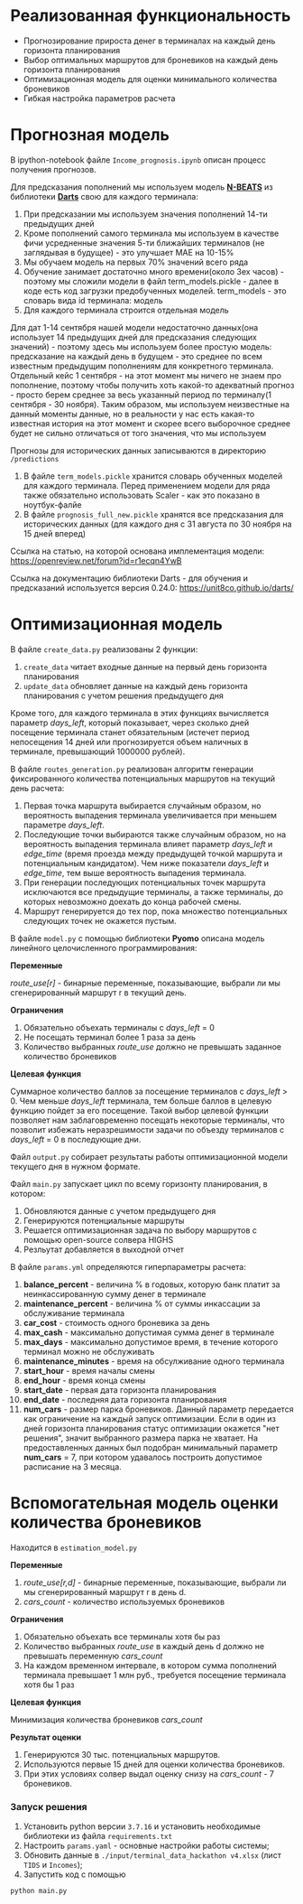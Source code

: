 
# Реализованная функциональность
<ul>
    <li> Прогнозирование прироста денег в терминалах на каждый день горизонта планирования</li>
    <li> Выбор оптимальных маршрутов для броневиков на каждый день горизонта планирования </li>
    <li> Оптимизационная модель для оценки минимального количества броневиков</li>
    <li> Гибкая настройка параметров расчета </li>
</ul> 

# Прогнозная модель

В ipython-notebook файле ``Income_prognosis.ipynb`` описан процесс получения прогнозов.

Для предсказания пополнений мы используем модель [**N-BEATS**](https://unit8co.github.io/darts/generated_api/darts.models.forecasting.nbeats.html?highlight=nbeats#darts.models.forecasting.nbeats.NBEATSModel) из библиотеки [**Darts**](https://unit8co.github.io/darts/) свою для каждого терминала:
1. При предсказании мы используем значения пополнений 14-ти предыдущих дней
2. Кроме пополнений самого терминала мы используем в качестве фичи усредненные значения 5-ти ближайших терминалов (не заглядывая в будущее) - это улучшает MAE на 10-15%
3. Мы обучаем модель на первых 70% значений всего ряда
4. Обучение занимает достаточно много времени(около 3ех часов) - поэтому мы сложили модели в файл term_models.pickle - далее в коде есть код загрузки предобученных моделей. term_models - это словарь вида id терминала: модель
5. Для каждого терминала строится отдельная модель

Для дат 1-14 сентября нашей модели недостаточно данных(она использует 14 предыдущих дней для предсказания следующих значений) - поэтому здесь мы используем более простую модель: предсказание на каждый день в будущем - это среднее по всем известным предыдущим пополнениям для конкретного терминала. Отдельный кейс 1 сентября - на этот момент мы ничего не знаем про пополнение, поэтому чтобы получить хоть какой-то адекватный прогноз - просто берем среднее за весь указанный период по терминалу(1 сентября - 30 ноября). Таким образом, мы используем неизвестные на данный моменты данные, но в реальности у нас есть какая-то известная история на этот момент и скорее всего выборочное среднее будет не сильно отличаться от того значения, что мы используем

Прогнозы для исторических данных записываются в директорию ``/predictions``

1. В файле ``term_models.pickle`` хранится словарь обученных моделей для каждого терминала. Перед применением модели для ряда также обязательно использовать Scaler - как это показано в ноутбук-фалйе
2. В файле ``prognosis_full_new.pickle`` хранятся все предсказания для исторических данных (для каждого дня с 31 августа по 30 ноября на 15 дней вперед)

Ссылка на статью, на которой основана имплементация модели: https://openreview.net/forum?id=r1ecqn4YwB

Ссылка на документацию библиотеки Darts - для обучения и предсказаний используется версия 0.24.0: https://unit8co.github.io/darts/

# Оптимизационная модель

В файле ``create_data.py`` реализованы 2 функции:  

1. ``create_data`` читает входные данные на первый день горизонта планирования  
2. ``update_data`` обновляет данные на каждый день горизонта планирования с учетом решения предыдущего дня
  
Кроме того, для каждого терминала в этих функциях вычисляется параметр *days_left*, который показывает, через сколько дней посещение терминала станет обязательным (истечет период непосещения 14 дней или прогнозируется объем наличных в терминале, превышающий 1000000 рублей). 

В файле ``routes_generation.py`` реализован алгоритм генерации фиксированного количества потенциальных маршрутов на текущий день расчета:

1. Первая точка маршрута выбирается случайным образом, но вероятность выпадения терминала увеличивается при меньшем параметре *days_left*.
2. Последующие точки выбираются также случайным образом, но на вероятность выпадения терминала влияет параметр *days_left* и *edge_time* (время проезда между предыдущей точкой маршрута и потенциальным кандидатом). Чем ниже показатели *days_left* и *edge_time*, тем выше вероятность выпадения терминала.
3. При генерации последующих потенциальных точек маршрута исключаются все предыдущие терминалы, а также терминалы, до которых невозможно доехать до конца рабочей смены.
4. Маршрут генерируется до тех пор, пока множество потенциальных следующих точек не окажется пустым.

В файле ``model.py`` с помощью библиотеки **Pyomo** описана модель линейного целочисленного программирования:

**Переменные**

*route_use[r]* - бинарные переменные, показывающие, выбрали ли мы сгенерированный маршрут r в текущий день. 
   
**Ограничения**

1. Обязательно объехать терминалы с *days_left* = 0
2. Не посещать терминал более 1 раза за день
3. Количество выбранных *route_use* должно не превышать заданное количество броневиков
   
**Целевая функция**

Суммарное количество баллов за посещение терминалов с *days_left* > 0. Чем меньше *days_left* терминала, тем больше баллов в целевую функцию пойдет за его посещение. Такой выбор целевой функции позволяет нам заблаговременно посещать некоторые терминалы, что позволит избежать неразрешимости задачи по объезду терминалов с *days_left* = 0 в последующие дни.

Файл ``output.py`` собирает результаты работы оптимизационной модели текущего дня в нужном формате.

Файл ``main.py`` запускает цикл по всему горизонту планирования, в котором:

1. Обновляются данные с учетом предыдущего дня
2. Генерируются потенциальные маршруты
3. Решается оптимизационная задача по выбору маршрутов с помощью open-source солвера HIGHS
4. Резльутат добавляется в выходной отчет

В файле ``params.yml`` определяются гиперпараметры расчета:

1. **balance_percent** - величина % в годовых, которую банк платит за неинкассированную сумму денег в терминале
2. **maintenance_percent** - величина % от суммы инкассации за обслуживание терминала
3. **car_cost** - стоимость одного броневика за день
4. **max_cash** - максимально допустимая сумма денег в терминале
5. **max_days** - максимально допустимое время, в течение которого терминал можно не обслуживать
6. **maintenance_minutes** - время на обсулживание одного терминала
7. **start_hour** - время началы смены
8. **end_hour** - время конца смены
9. **start_date** - первая дата горизонта планирования
10. **end_date** - последняя дата горизонта планирования
11. **num_cars** - размер парка броневиков. Данный параметр передается как ограничение на каждый запуск оптимизации. Если в один из дней горизонта планирования статус оптимизации окажется "нет решения", значит выбранного размера парка не хватает. На предоставленных данных был подобран минимальный параметр **num_cars** = 7, при котором удавалось построить допустимое расписание на 3 месяца.
 
# Вспомогательная модель оценки количества броневиков

Находится в ``estimation_model.py``

**Переменные**

1. *route_use[r,d]* - бинарные переменные, показывающие, выбрали ли мы сгенерированный маршрут r в день d. 
2. *cars_count* - количество используемых броневиков

   
**Ограничения**

1. Обязательно объехать все терминалы хотя бы раз
2. Количество выбранных *route_use* в каждый день d должно не превышать переменную *cars_count*
3. На каждом временном интервале, в котором сумма пополнений терминала превышает 1 млн руб., требуется посещение терминала хотя бы 1 раз
   
**Целевая функция**

Минимизация количества броневиков *cars_count*

**Результат оценки**

1. Генерируются 30 тыс. потенциальных маршрутов.
2. Используются первые 15 дней для оценки количества броневиков.
3. При этих условиях солвер выдал оценку снизу на *cars_count* - 7 броневиков.

### Запуск решения
1. Установить python версии ``3.7.16`` и установить необходимые библиотеки из файла ``requirements.txt``
2. Настроить ``params.yaml`` - основные настройки работы системы;
3. Обновить данные в ``./input/terminal_data_hackathon v4.xlsx`` (лист ``TIDS`` и ``Incomes``);
4. Запустить код с помощью 
```bash 
python main.py
